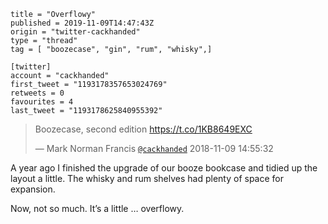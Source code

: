 ```
title = "Overflowy"
published = 2019-11-09T14:47:43Z
origin = "twitter-cackhanded"
type = "thread"
tag = [ "boozecase", "gin", "rum", "whisky",]

[twitter]
account = "cackhanded"
first_tweet = "1193178357653024769"
retweets = 0
favourites = 4
last_tweet = "1193178625840955392"
```

> Boozecase, second edition https://t.co/1KB8649EXC
> 
> — Mark Norman Francis [`@cackhanded`](https://twitter.com/cackhanded/status/1060908754152161282) 2018-11-09 14:55:32

A year ago I finished the upgrade of our booze bookcase and tidied up the layout a little. The whisky and rum shelves had plenty of space for expansion. 

Now, not so much. It’s a little … overflowy.

<p class='image'><img src='https://mnf.m17s.net/twitter/1193178357653024769/EI8FnsgXkAEhFL-.jpg' alt=''></p>


